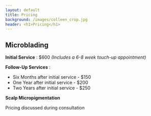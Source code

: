 ```yaml
---
layout: default
title: Pricing
background: /images/colleen_crop.jpg
header: <h1>Pricing</h1>
---
```


## Microblading

**Initial Service** : $600 *(Includes a 6-8 week touch-up appointment)*

**Follow-Up Services** : 

* Six Months after initial service -  $150
* One Year after initial service -  $200
* Two Years after initial service - $250

**Scalp Micropigmentation**

Pricing discussed during consultation

